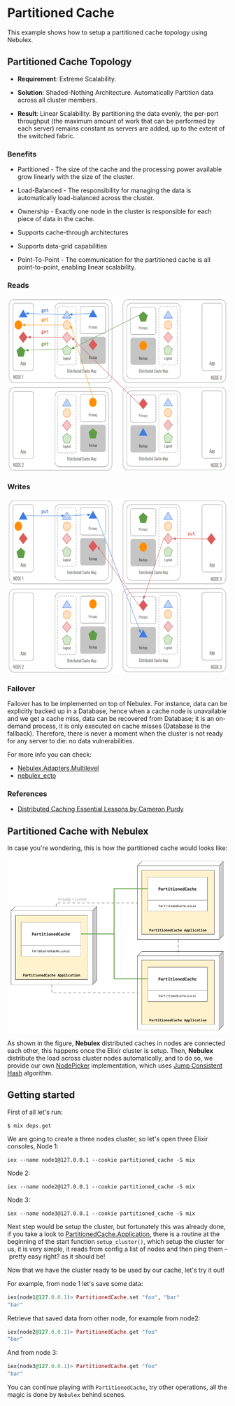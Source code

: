 # Partitioned Cache

This example shows how to setup a partitioned cache topology using Nebulex.

## Partitioned Cache Topology

* **Requirement**: Extreme Scalability.

* **Solution**: Shaded-Nothing Architecture. Automatically Partition data across
  all cluster members.

* **Result**: Linear Scalability. By partitioning the data evenly, the per-port
  throughput (the maximum amount of work that can be performed by each server)
  remains constant as servers are added, up to the extent of the switched
  fabric.

### Benefits

* Partitioned - The size of the cache and the processing power available grow
  linearly with the size of the cluster.

* Load-Balanced - The responsibility for managing the data is automatically
  load-balanced across the cluster.

* Ownership - Exactly one node in the cluster is responsible for each piece of
  data in the cache.

* Supports cache-through architectures

* Supports data-grid capabilities

* Point-To-Point - The communication for the partitioned cache is all
  point-to-point, enabling linear scalability.

### Reads

<p align="center">
  <img src="docs/PartitionedCacheReads.png" height="400" width="600" align="middle" />
</p>

### Writes

<p align="center">
  <img src="docs/PartitionedCacheWrites.png" height="400" width="600" align="middle" />
</p>

### Failover

Failover has to be implemented on top of Nebulex. For instance, data can be
explicitly backed up in a Database, hence when a cache node is unavailable and
we get a cache miss, data can be recovered from Database; it is an on-demand
process, it is only executed on cache misses (Database is the fallback).
Therefore, there is never a moment when the cluster is not ready for any server
to die: no data vulnerabilities.

For more info you can check:
 * [Nebulex.Adapters.Multilevel](https://github.com/cabol/nebulex/blob/master/lib/nebulex/adapters/multilevel.ex)
 * [nebulex_ecto](https://github.com/cabol/nebulex_ecto)

### References

* [Distributed Caching Essential Lessons by Cameron Purdy](https://www.infoq.com/presentations/distributed-caching-lessons)

## Partitioned Cache with Nebulex

In case you're wondering, this is how the partitioned cache would looks like:

<p align="center">
  <img src="docs/NebulexPartitionedCache.png" height="400" width="600" align="middle" />
</p>

As shown in the figure, **Nebulex** distributed caches in nodes are connected
each other, this happens once the Elixir cluster is setup. Then, **Nebulex**
distribute the load across cluster nodes automatically, and to do so, we
provide our own [NodePicker](lib/near_cache/node_picker.ex) implementation,
which uses [Jump Consistent Hash](https://arxiv.org/abs/1406.2294) algorithm.

## Getting started

First of all let's run:

```
$ mix deps.get
```

We are going to create a three nodes cluster, so let's open three Elixir consoles,
Node 1:

```
iex --name node1@127.0.0.1 --cookie partitioned_cache -S mix
```

Node 2:

```
iex --name node2@127.0.0.1 --cookie partitioned_cache -S mix
```

Node 3:

```
iex --name node3@127.0.0.1 --cookie partitioned_cache -S mix
```

Next step would be setup the cluster, but fortunately this was already done,
if you take a look to [PartitionedCache.Application](lib/partitioned_cache/application.ex),
there is a routine at the beginning of the start function `setup_cluster()`,
which setup the cluster for us, it is very simple, it reads from config a list
of nodes and then ping them – pretty easy right? as it should be!

Now that we have the cluster ready to be used by our cache, let's try it out!

For example, from node 1 let's save some data:

```elixir
iex(node1@127.0.0.1)> PartitionedCache.set "foo", "bar"
"bar"
```

Retrieve that saved data from other node, for example from node2:

```elixir
iex(node2@127.0.0.1)> PartitionedCache.get "foo"
"bar"
```

And from node 3:

```elixir
iex(node3@127.0.0.1)> PartitionedCache.get "foo"
"bar"
```

You can continue playing with `PartitionedCache`, try other operations,
all the magic is done by `Nebulex` behind scenes.
